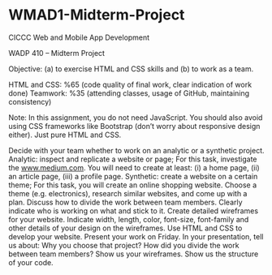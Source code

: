 # WMAD1-Midterm-Project
CICCC Web and Mobile App Development

WADP 410 – Midterm Project			                   
 
Objective: (a) to exercise HTML and CSS skills and (b) to work as a team.

HTML and CSS: %65 (code quality of final work, clear indication of work done)
Teamwork: %35 (attending classes, usage of GitHub, maintaining consistency)

Note: In this assignment, you do not need JavaScript. You should also avoid using CSS frameworks like Bootstrap (don’t worry about responsive design either). Just pure HTML and CSS.

Decide with your team whether to work on an analytic or a synthetic project. 
Analytic: inspect and replicate a website or page;
For this task, investigate the www.medium.com. You will need to create at least: (i) a home page, (ii) an article page, (iii) a profile page.
Synthetic: create a website on a certain theme;
For this task, you will create an online shopping website. Choose a theme (e.g. electronics), research similar websites, and come up with a plan.
Discuss how to divide the work between team members. Clearly indicate who is working on what and stick to it.
Create detailed wireframes for your website. Indicate width, length, color, font-size, font-family and other details of your design on the wireframes.
Use HTML and CSS to develop your website. 
Present your work on Friday. In your presentation, tell us about:
Why you choose that project?
How did you divide the work between team members?
Show us your wireframes. 
Show us the structure of your code.

